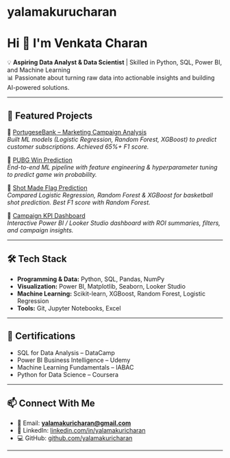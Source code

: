 # yalamakurucharan
# Hi 👋 I'm Venkata Charan  

💡 **Aspiring Data Analyst & Data Scientist** | Skilled in Python, SQL, Power BI, and Machine Learning  
📊 Passionate about turning raw data into actionable insights and building AI-powered solutions.  

---

## 🚀 Featured Projects  

🔹 [PortugeseBank – Marketing Campaign Analysis](https://github.com/yourusername/PortugeseBank-Campaign-Analysis)  
*Built ML models (Logistic Regression, Random Forest, XGBoost) to predict customer subscriptions. Achieved 65%+ F1 score.*  

🔹 [PUBG Win Prediction](https://github.com/yourusername/PUBG-WinPrediction)  
*End-to-end ML pipeline with feature engineering & hyperparameter tuning to predict game win probability.*  

🔹 [Shot Made Flag Prediction](https://github.com/yourusername/ShotMadePrediction)  
*Compared Logistic Regression, Random Forest & XGBoost for basketball shot prediction. Best F1 score with Random Forest.*  

🔹 [Campaign KPI Dashboard](https://github.com/yourusername/Campaign-KPI-Dashboard)  
*Interactive Power BI / Looker Studio dashboard with ROI summaries, filters, and campaign insights.*  

---

## 🛠 Tech Stack  
- **Programming & Data:** Python, SQL, Pandas, NumPy  
- **Visualization:** Power BI, Matplotlib, Seaborn, Looker Studio  
- **Machine Learning:** Scikit-learn, XGBoost, Random Forest, Logistic Regression  
- **Tools:** Git, Jupyter Notebooks, Excel  

---

## 📜 Certifications  
- SQL for Data Analysis – DataCamp  
- Power BI Business Intelligence – Udemy  
- Machine Learning Fundamentals – IABAC  
- Python for Data Science – Coursera  

---

## 📫 Connect With Me  
- 📧 Email: **yalamakuricharan@gmail.com**  
- 💼 LinkedIn: [linkedin.com/in/yalamakuricharan](https://linkedin.com/in/yalamakuricharan)  
- 💻 GitHub: [github.com/yalamakuricharan](https://github.com/yalamakuricharan)  

---
